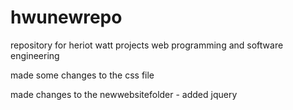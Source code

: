 # hwunewrepo
repository for heriot watt projects web programming and software engineering


made some changes to the css file

made changes to the newwebsitefolder - added jquery
